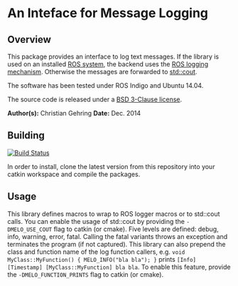 # An Inteface for Message Logging

## Overview

This package provides an interface to log text messages. If the library is used on an installed [ROS system](http://www.ros.org), the backend uses the [ROS logging mechanism](http://wiki.ros.org/roscpp/Overview/Logging). Otherwise the messages are forwarded to [std::cout](http://www.cplusplus.com/reference/iostream/cout/).

The software has been tested under ROS Indigo and Ubuntu 14.04.

The source code is released under a [BSD 3-Clause license](LICENSE).

**Author(s):** Christian Gehring
**Date:** Dec. 2014

## Building

[![Build Status](http://rsl-ci.ethz.ch/buildStatus/icon?job=message_logger)](http://rsl-ci.ethz.ch/job/message_logger/)

In order to install, clone the latest version from this repository into your catkin workspace and compile the packages.

## Usage

This library defines macros to wrap to ROS logger macros or to std::cout calls. You can enable the usage of std::cout by providing the ```-DMELO_USE_COUT``` flag to catkin (or cmake). Five levels are defined: debug, info, warning, error, fatal. Calling the fatal variants throws an exception and terminates the program (if not captured).
This library can also prepend the class and function name of the log function callers, e.g. ```void MyClass::MyFunction() { MELO_INFO("bla bla"); }``` prints ```[Info] [Timestamp] [MyClass::MyFunction] bla bla```. To enable this feature, provide the ```-DMELO_FUNCTION_PRINTS``` flag to catkin (or cmake).